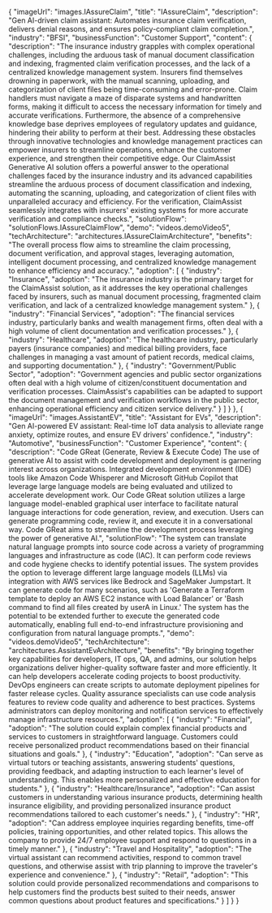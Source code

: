 {
  "imageUrl": "images.IAssureClaim",
  "title": "IAssureClaim",
  "description": "Gen AI-driven claim assistant: Automates insurance claim verification, delivers denial reasons, and ensures policy-compliant claim completion.",
  "industry": "BFSI",
  "businessFunction": "Customer Support",
  "content": {
    "description": "The insurance industry grapples with complex operational challenges, including the arduous task of manual document classification and indexing, fragmented claim verification processes, and the lack of a centralized knowledge management system. Insurers find themselves drowning in paperwork, with the manual scanning, uploading, and categorization of client files being time-consuming and error-prone. Claim handlers must navigate a maze of disparate systems and handwritten forms, making it difficult to access the necessary information for timely and accurate verifications. Furthermore, the absence of a comprehensive knowledge base deprives employees of regulatory updates and guidance, hindering their ability to perform at their best. Addressing these obstacles through innovative technologies and knowledge management practices can empower insurers to streamline operations, enhance the customer experience, and strengthen their competitive edge. Our ClaimAssist Generative AI solution offers a powerful answer to the operational challenges faced by the insurance industry and its advanced capabilities streamline the arduous process of document classification and indexing, automating the scanning, uploading, and categorization of client files with unparalleled accuracy and efficiency. For the verification, ClaimAssist seamlessly integrates with insurers' existing systems for more accurate verification and compliance checks.",
    "solutionFlow": "solutionFlows.IAssureClaimFlow",
    "demo": "videos.demoVideo5",
    "techArchitecture": "architectures.IAssureClaimArchitecture",
    "benefits": "The overall process flow aims to streamline the claim processing, document verification, and approval stages, leveraging automation, intelligent document processing, and centralized knowledge management to enhance efficiency and accuracy.",
    "adoption": [
      {
        "industry": "Insurance",
        "adoption": "The insurance industry is the primary target for the ClaimAssist solution, as it addresses the key operational challenges faced by insurers, such as manual document processing, fragmented claim verification, and lack of a centralized knowledge management system."
      },
      {
        "industry": "Financial Services",
        "adoption": "The financial services industry, particularly banks and wealth management firms, often deal with a high volume of client documentation and verification processes."
      },
      {
        "industry": "Healthcare",
        "adoption": "The healthcare industry, particularly payers (insurance companies) and medical billing providers, face challenges in managing a vast amount of patient records, medical claims, and supporting documentation."
      },
      {
        "industry": "Government/Public Sector",
        "adoption": "Government agencies and public sector organizations often deal with a high volume of citizen/constituent documentation and verification processes. ClaimAssist's capabilities can be adapted to support the document management and verification workflows in the public sector, enhancing operational efficiency and citizen service delivery."
      }
    ]
  }
},
{
  "imageUrl": "images.AssistantEV",
  "title": "Assistant for EVs",
  "description": "Gen AI-powered EV assistant: Real-time IoT data analysis to alleviate range anxiety, optimize routes, and ensure EV drivers' confidence.",
  "industry": "Automotive",
  "businessFunction": "Customer Experience",
  "content": {
    "description": "Code GReat (Generate, Review & Execute Code) The use of generative AI to assist with code development and deployment is garnering interest across organizations. Integrated development environment (IDE) tools like Amazon Code Whisperer and Microsoft GitHub Copilot that leverage large language models are being evaluated and utilized to accelerate development work. Our Code GReat solution utilizes a large language model-enabled graphical user interface to facilitate natural language interactions for code generation, review, and execution. Users can generate programming code, review it, and execute it in a conversational way. Code GReat aims to streamline the development process leveraging the power of generative AI.",
    "solutionFlow": "The system can translate natural language prompts into source code across a variety of programming languages and infrastructure as code (IAC). It can perform code reviews and code hygiene checks to identify potential issues. The system provides the option to leverage different large language models (LLMs) via integration with AWS services like Bedrock and SageMaker Jumpstart. It can generate code for many scenarios, such as 'Generate a Terraform template to deploy an AWS EC2 instance with Load Balancer' or 'Bash command to find all files created by userA in Linux.' The system has the potential to be extended further to execute the generated code automatically, enabling full end-to-end infrastructure provisioning and configuration from natural language prompts.",
    "demo": "videos.demoVideo5",
    "techArchitecture": "architectures.AssistantEvArchitecture",
    "benefits": "By bringing together key capabilities for developers, IT ops, QA, and admins, our solution helps organizations deliver higher-quality software faster and more efficiently. It can help developers accelerate coding projects to boost productivity. DevOps engineers can create scripts to automate deployment pipelines for faster release cycles. Quality assurance specialists can use code analysis features to review code quality and adherence to best practices. Systems administrators can deploy monitoring and notification services to effectively manage infrastructure resources.",
    "adoption": [
      {
        "industry": "Financial",
        "adoption": "The solution could explain complex financial products and services to customers in straightforward language. Customers could receive personalized product recommendations based on their financial situations and goals."
      },
      {
        "industry": "Education",
        "adoption": "Can serve as virtual tutors or teaching assistants, answering students' questions, providing feedback, and adapting instruction to each learner's level of understanding. This enables more personalized and effective education for students."
      },
      {
        "industry": "Healthcare/Insurance",
        "adoption": "Can assist customers in understanding various insurance products, determining health insurance eligibility, and providing personalized insurance product recommendations tailored to each customer's needs."
      },
      {
        "industry": "HR",
        "adoption": "Can address employee inquiries regarding benefits, time-off policies, training opportunities, and other related topics. This allows the company to provide 24/7 employee support and respond to questions in a timely manner."
      },
      {
        "industry": "Travel and Hospitality",
        "adoption": "The virtual assistant can recommend activities, respond to common travel questions, and otherwise assist with trip planning to improve the traveler's experience and convenience."
      },
      {
        "industry": "Retail",
        "adoption": "This solution could provide personalized recommendations and comparisons to help customers find the products best suited to their needs, answer common questions about product features and specifications."
      }
    ]
  }
}
